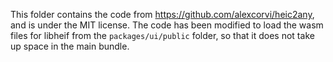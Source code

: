 This folder contains the code from https://github.com/alexcorvi/heic2any, and is under the MIT license. The code has been modified to load the wasm files for libheif from the `packages/ui/public` folder, so that it does not take up space in the main bundle.